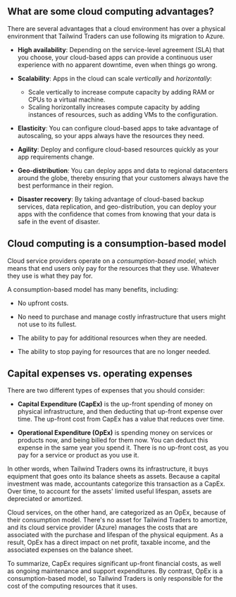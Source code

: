 ## What are some cloud computing advantages?

There are several advantages that a cloud environment has over a physical environment that Tailwind Traders can use following its migration to Azure.

- **High availability**: Depending on the service-level agreement (SLA) that you choose, your cloud-based apps can provide a continuous user experience with no apparent downtime, even when things go wrong.

- **Scalability**: Apps in the cloud can scale *vertically* and *horizontally*:

   - Scale vertically to increase compute capacity by adding RAM or CPUs to a virtual machine.
   - Scaling horizontally increases compute capacity by adding instances of resources, such as adding VMs to the configuration.

- **Elasticity**: You can configure cloud-based apps to take advantage of autoscaling, so your apps always have the resources they need.

- **Agility**: Deploy and configure cloud-based resources quickly as your app requirements change.

- **Geo-distribution**: You can deploy apps and data to regional datacenters around the globe, thereby ensuring that your customers always have the best performance in their region.

- **Disaster recovery**: By taking advantage of cloud-based backup services, data replication, and geo-distribution, you can deploy your apps with the confidence that comes from knowing that your data is safe in the event of disaster.

## Cloud computing is a consumption-based model

Cloud service providers operate on a *consumption-based model*, which means that end users only pay for the resources that they use. Whatever they use is what they pay for.

A consumption-based model has many benefits, including:

- No upfront costs.

- No need to purchase and manage costly infrastructure that users might not use to its fullest.

- The ability to pay for additional resources when they are needed.

- The ability to stop paying for resources that are no longer needed.

## Capital expenses vs. operating expenses

There are two different types of expenses that you should consider:

- **Capital Expenditure (CapEx)** is the up-front spending of money on physical infrastructure, and then deducting that up-front expense over time. The up-front cost from CapEx has a value that reduces over time.

- **Operational Expenditure (OpEx)** is spending money on services or products now, and being billed for them now. You can deduct this expense in the same year you spend it. There is no up-front cost, as you pay for a service or product as you use it.

In other words, when Tailwind Traders owns its infrastructure, it buys equipment that goes onto its balance sheets as assets. Because a capital investment was made, accountants categorize this transaction as a CapEx. Over time, to account for the assets' limited useful lifespan, assets are depreciated or amortized.

Cloud services, on the other hand, are categorized as an OpEx, because of their consumption model. There's no asset for Tailwind Traders to amortize, and its cloud service provider (Azure) manages the costs that are associated with the purchase and lifespan of the physical equipment. As a result, OpEx has a direct impact on net profit, taxable income, and the associated expenses on the balance sheet.

To summarize, CapEx requires significant up-front financial costs, as well as ongoing maintenance and support expenditures. By contrast, OpEx is a consumption-based model, so Tailwind Traders is only responsible for the cost of the computing resources that it uses.
